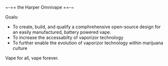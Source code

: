 
~-== the Harper Omnivape ==-~

Goals:
* To create, build, and qualify a comphrehensive open-source design for an easily manufactured, battery powered vape.  
* To increase the accessabilty of vaporizor technology
* To further enable the evolution of vaporizor technology within marijuana culture

Vape for all, vape forever. 
